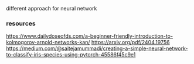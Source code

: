 
different approach for neural network

### resources
https://www.dailydoseofds.com/a-beginner-friendly-introduction-to-kolmogorov-arnold-networks-kan/
https://arxiv.org/pdf/2404.19756
https://medium.com/@saitejamummadi/creating-a-simple-neural-network-to-classify-iris-species-using-pytorch-45586f45c9e1
